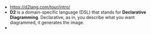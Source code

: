 - https://d2lang.com/tour/intro/
- **D2** is a domain-specific language (DSL) that stands for **Declarative Diagramming**.
  Declarative, as in, you describe what you want diagrammed, it generates the image.
-